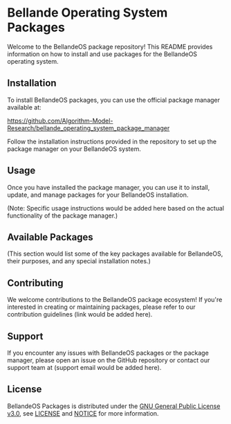 # Bellande Operating System Packages

Welcome to the BellandeOS package repository! This README provides information on how to install and use packages for the BellandeOS operating system.

## Installation

To install BellandeOS packages, you can use the official package manager available at:

https://github.com/Algorithm-Model-Research/bellande_operating_system_package_manager

Follow the installation instructions provided in the repository to set up the package manager on your BellandeOS system.

## Usage

Once you have installed the package manager, you can use it to install, update, and manage packages for your BellandeOS installation. 

(Note: Specific usage instructions would be added here based on the actual functionality of the package manager.)

## Available Packages

(This section would list some of the key packages available for BellandeOS, their purposes, and any special installation notes.)

## Contributing

We welcome contributions to the BellandeOS package ecosystem! If you're interested in creating or maintaining packages, please refer to our contribution guidelines (link would be added here).

## Support

If you encounter any issues with BellandeOS packages or the package manager, please open an issue on the GitHub repository or contact our support team at (support email would be added here).

## License

BellandeOS Packages is distributed under the [GNU General Public License v3.0](https://www.gnu.org/licenses/gpl-3.0.en.html), see [LICENSE](https://github.com/Algorithm-Model-Research/bellande_operating_system_application_packages/blob/main/LICENSE) and [NOTICE](https://github.com/Algorithm-Model-Research/bellande_operating_system_application_packages/blob/main/LICENSE) for more information.
